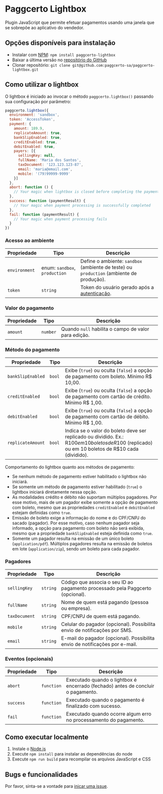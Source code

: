 # Paggcerto Lightbox
Plugin JavaScript que permite efetuar pagamentos usando uma janela que se sobrepõe ao aplicativo do vendedor.

## Opções disponíveis para instalação

- Instalar com [NPM](https://www.npmjs.com/): `npm install paggcerto-lightbox`
- Baixar a última versão no [repositório do GitHub](https://github.com/paggcerto-sa/paggcerto-lightbox/releases/)
- Clonar repositório: `git clone git@github.com:paggcerto-sa/paggcerto-lightbox.git`

## Como utilizar o lightbox

O lightbox é iniciado ao invocar o método `paggcerto.lightbox()` passando sua configuração por parâmetro:

```js
paggcerto.lightbox({
  environment: 'sandbox',
  token: 'AccessToken',
  payment: {
    amount: 189.9,
    replicateAmount: true,
    bankSlipEnabled: true,
    creditEnabled: true,
    debitEnabled: true,
    payers: [{
      sellingKey: null,
      fullName: 'Maria dos Santos',
      taxDocument: '123.123.123-87',
      email: 'maria@email.com',
      mobile: '(79)99999-9999'
    }]
  },
  abort: function () {
    // Your magic when lightbox is closed before completing the payment
  },
  success: function (paymentResult) {
    // Your magic when payment processing is successfully completed
  },
  fail: function (paymentResult) {
    // Your magic when payment processing fails
  }
})
```

### Acesso ao ambiente

| Propriedade   | Tipo                             | Descrição                                                                                 |
| ------------- | -------------------------------- | ----------------------------------------------------------------------------------------- |
| `environment` | enum: `sandbox`, `production`    | Define o ambiente: `sandbox` (ambiente de teste) ou `production` (ambiente de produção).  |
| `token`       | `string`                         | Token do usuário gerado após a [autenticação](https://desenvolvedor.paggcerto.com.br/v2/account/#operation/autenticar-com-credenciais). |

### Valor do pagamento

| Propriedade | Tipo     | Descrição                                            |
| ----------- | -------- | ---------------------------------------------------- |
| `amount`    | `number` | Quando `null` habilita o campo de valor para edição. |

### Método do pagamento

| Propriedade        | Tipo   | Descrição                                                                                                            |
| ------------------ | ------ | ---------------------------------------------------------------------------------------------- |
| `bankSlipEnabled`  | `bool` | Exibe (`true`) ou oculta (`false`) a opção de pagamento com boleto.  Mínimo R$ 10,00.          |
| `creditEnabled`    | `bool` | Exibe (`true`) ou oculta (`false`) a opção de pagamento com cartão de crédito. Mínimo R$ 1,00. |
| `debitEnabled`     | `bool` | Exibe (`true`) ou oculta (`false`) a opção de pagamento com cartão de débito. Mínimo R$ 1,00.  |
| `replicateAmount`  | `bool` | Indica se o valor do boleto deve ser replicado ou dividido. Ex.: R$100 em 10 boletos de R$100 (replicado) ou em 10 boletos de R$10 cada (dividido). |

Comportamento do lightbox quanto aos métodos de pagamento:
- Se nenhum método de pagamento estiver habilitado o lightbox não iniciará.
- Se somente um método de pagamento estiver habilitado (`true`) o lightbox iniciará diretamente nessa opção.
- As modalidades crédito e débito não suportam múltiplos pagadores.
  Por esse motivo, mais de um pagador exibe somente a opção de pagamento com boleto,
  mesmo que as propriedades `creditEnabled` e `debitEnabled` estejam definidas como `true`.
- Emissão de boleto exige a informação do nome e do CPF/CNPJ do sacado (pagador).
  Por esse motivo, caso nenhum pagador seja informado, a opção para pagamento com boleto não será exibida,
  mesmo que a propriedade `bankSlipEnabled` esteja definida como `true`.
- Somente um pagador resulta na emissão de um único boleto (`application/pdf`).
  Múltiplos pagadores resulta na emissão de boletos em lote (`application/zip`), sendo um boleto para cada pagador.

### Pagadores

| Propriedade   | Tipo     | Descrição                                                                      |
| ------------- | -------- | ------------------------------------------------------------------------------ |
| `sellingKey`  | `string` | Código que associa o seu ID ao pagamento processado pela Paggcerto (opcional). |
| `fullName`    | `string` | Nome de quem está pagando (pessoa ou empresa).                                 |
| `taxDocument` | `string` | CPF/CNPJ de quem está pagando.                                                 |
| `mobile`      | `string` | Celular do pagador (opcional). Possibilita envio de notificações por SMS.      |
| `email`       | `string` | E-mail do pagador (opcional). Possibilita envio de notificações por e-mail.    |

### Eventos (opcionais)

| Propriedade | Tipo       | Descrição                                                                        |
| ----------- | ---------- | -------------------------------------------------------------------------------- |
| `abort`     | `function` | Executado quando o lightbox é encerrado (fechado) antes de concluir o pagamento. |
| `success`   | `function` | Executado quando o pagamento é finalizado com sucesso.                           |
| `fail`      | `function` | Executado quando ocorre algum erro no processamento do pagamento.                |

## Como executar localmente

1. Instale o [Node.js](https://nodejs.org/)
2. Execute `npm install` para instalar as dependências do node
3. Execute `npm run build` para recompilar os arquivos JavaScript e CSS

## Bugs e funcionalidades

Por favor, sinta-se a vontade para [inicar uma issue](https://github.com/paggcerto-sa/paggcerto-lightbox/issues).
